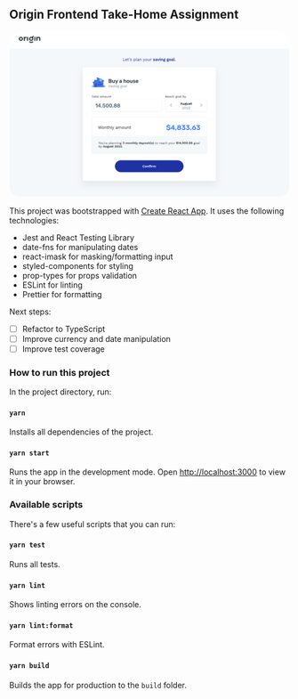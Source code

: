 ## Origin Frontend Take-Home Assignment

<img src="ui.png" alt="ui" style="border-radius: 20px" />

This project was bootstrapped with [Create React App](https://github.com/facebook/create-react-app).
It uses the following technologies:

- Jest and React Testing Library
- date-fns for manipulating dates
- react-imask for masking/formatting input
- styled-components for styling
- prop-types for props validation
- ESLint for linting
- Prettier for formatting

Next steps:

- [ ] Refactor to TypeScript
- [ ] Improve currency and date manipulation
- [ ] Improve test coverage

### How to run this project

In the project directory, run:

#### `yarn`

Installs all dependencies of the project.

#### `yarn start`

Runs the app in the development mode. Open [http://localhost:3000](http://localhost:3000) to view it in your browser.

### Available scripts

There's a few useful scripts that you can run:

#### `yarn test`

Runs all tests.

#### `yarn lint`

Shows linting errors on the console.

#### `yarn lint:format`

Format errors with ESLint.

#### `yarn build`

Builds the app for production to the `build` folder.
